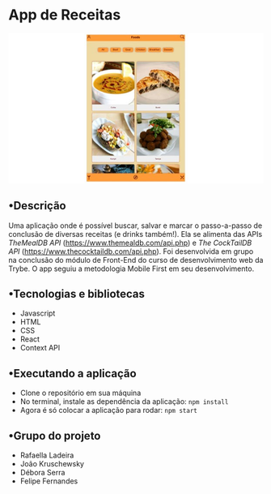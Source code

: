 # App de Receitas
![Tela da aplicação](https://github.com/felipedfe/felipedfe.github.io/blob/main/imagens/06-appdereceitas.jpg)

## •Descrição
Uma aplicação onde é possível buscar, salvar e marcar o passo-a-passo de conclusão de diversas receitas (e drinks também!). Ela se alimenta das APIs *TheMealDB API* (https://www.themealdb.com/api.php) e *The CockTailDB API* (https://www.thecocktaildb.com/api.php). Foi desenvolvida em grupo na conclusão do módulo de Front-End do curso de desenvolvimento web da Trybe.
O app seguiu a metodologia Mobile First em seu desenvolvimento.

## •Tecnologias e bibliotecas
- Javascript
- HTML
- CSS
- React
- Context API

## •Executando a aplicação
- Clone o repositório em sua máquina
- No terminal, instale as dependência da aplicação: ```npm install```
- Agora é só colocar a aplicação para rodar: ```npm start```

## •Grupo do projeto
- Rafaella Ladeira
- João Kruschewsky
- Débora Serra
- Felipe Fernandes
